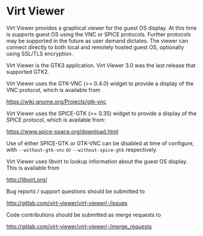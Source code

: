 # Virt Viewer

Virt Viewer provides a graphical viewer for the guest OS
display. At this time is supports guest OS using the VNC
or SPICE protocols. Further protocols may be supported in
the future as user demand dictates. The viewer can connect
directly to both local and remotely hosted guest OS, optionally
using SSL/TLS encryption.

Virt Viewer is the GTK3 application. Virt Viewer 3.0 was
the last release that supported GTK2.

Virt Viewer uses the GTK-VNC (>= 0.4.0) widget to provide a
display of the VNC protocol, which is available from

  https://wiki.gnome.org/Projects/gtk-vnc

Virt Viewer uses the SPICE-GTK (>= 0.35) widget to provide a
display of the SPICE protocol, which is available from:

  https://www.spice-space.org/download.html

Use of either SPICE-GTK or GTK-VNC can be disabled at time
of configure, with `--without-gtk-vnc` or `--without-spice-gtk`
respectively.

Virt Viewer uses libvirt to lookup information about the
guest OS display. This is available from

  http://libvirt.org/

Bug reports / support questions should be submitted to

  http://gitlab.com/virt-viewer/virt-viewer/-/issues

Code contributions should be submitted as merge requests to

  http://gitlab.com/virt-viewer/virt-viewer/-/merge_requests

